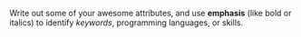 Write out some of your awesome attributes, and use **emphasis** (like bold or italics) to identify *keywords*, programming languages, or skills.
